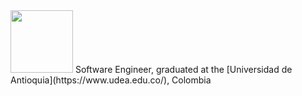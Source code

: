 <img src="[https://your-image-url.type](https://user-images.githubusercontent.com/38771926/228119937-f3fab86f-d021-45c3-a4c7-0c7c290f2e96.jpg)" width="100" height="100">
Software Engineer, graduated at the [Universidad de Antioquia](https://www.udea.edu.co/), Colombia

<!--
**Daniel-Loaiza/daniel-loaiza** is a ✨ _special_ ✨ repository because its `README.md` (this file) appears on your GitHub profile.
![coding-web-programming-computer](https://user-images.githubusercontent.com/38771926/228119937-f3fab86f-d021-45c3-a4c7-0c7c290f2e96.jpg)
![image](https://user-images.githubusercontent.com/38771926/227850077-21be0030-bfec-442e-a950-3852b9ca92b1.png)
![image](https://user-images.githubusercontent.com/38771926/227854623-7b0dea02-6fe0-4ec2-92a5-4f678fa2aaef.png)
![image](https://user-images.githubusercontent.com/38771926/227852678-8fcb57d9-520d-4c08-a35f-ca1d10eed204.png)
![image](https://user-images.githubusercontent.com/38771926/227847200-27d89a99-6922-4787-a7b4-2cde0aecb036.png)
![image](https://user-images.githubusercontent.com/38771926/227850290-3c32dc52-bd4d-4d75-8118-206c4530089b.png)


Here are some ideas to get you started:

- 🔭 I’m currently working on ...
- 🌱 I’m currently learning ...
- 👯 I’m looking to collaborate on ...
- 🤔 I’m looking for help with ...
- 💬 Ask me about ...
- 📫 How to reach me: ...
- 😄 Pronouns: ...
- ⚡ Fun fact: ...
-->
